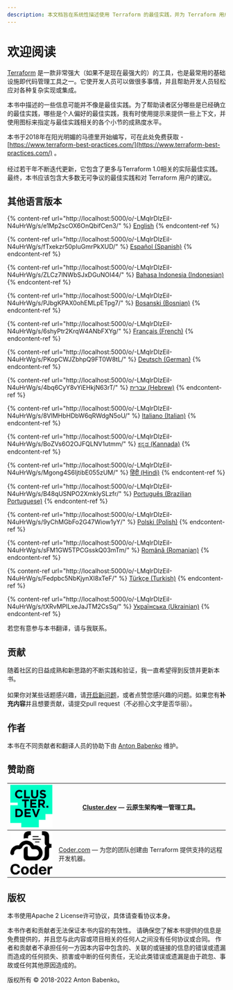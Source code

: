 ```yaml
---
description: 本文档旨在系统性描述使用 Terraform 的最佳实践，并为 Terraform 用户遇到的最常见问题提供建议。
---
```


# 欢迎阅读

[Terraform](https://www.terraform.io/) 是一款非常强大（如果不是现在最强大的）的工具，也是最常用的基础设施即代码管理工具之一。它使开发人员可以做很多事情，并且帮助开发人员轻松应对各种复杂实现或集成。

本书中描述的一些信息可能并不像是最佳实践。为了帮助读者区分哪些是已经确立的最佳实践，哪些是个人偏好的最佳实践，我有时使用提示来提供一些上下文，并使用图标来指定与最佳实践相关的各个小节的成熟度水平。

本书于2018年在阳光明媚的马德里开始编写，可在此处免费获取 - [https://www.terraform-best-practices.com/](https://www.terraform-best-practices.com/) 。\
\
经过若干年不断迭代更新，它包含了更多与Terraform 1.0相关的实际最佳实践。最终，本书应该包含大多数无可争议的最佳实践和对 Terraform 用户的建议。

## 其他语言版本

{% content-ref url="http://localhost:5000/o/-LMqIrDlzEiI-N4uHrWg/s/e1Mp2scOX6OnQbifCen3/" %}
[English](http://localhost:5000/o/-LMqIrDlzEiI-N4uHrWg/s/e1Mp2scOX6OnQbifCen3/)
{% endcontent-ref %}

{% content-ref url="http://localhost:5000/o/-LMqIrDlzEiI-N4uHrWg/s/fTxekzr50pIuGmrPkXUD/" %}
[Español (Spanish)](http://localhost:5000/o/-LMqIrDlzEiI-N4uHrWg/s/fTxekzr50pIuGmrPkXUD/)
{% endcontent-ref %}

{% content-ref url="http://localhost:5000/o/-LMqIrDlzEiI-N4uHrWg/s/ZLCz7lNWbSJxDGuNOI44/" %}
[Bahasa Indonesia (Indonesian)](http://localhost:5000/o/-LMqIrDlzEiI-N4uHrWg/s/ZLCz7lNWbSJxDGuNOI44/)
{% endcontent-ref %}

{% content-ref url="http://localhost:5000/o/-LMqIrDlzEiI-N4uHrWg/s/PJbgKPAX0ohEMLpETpg7/" %}
[Bosanski (Bosnian)](http://localhost:5000/o/-LMqIrDlzEiI-N4uHrWg/s/PJbgKPAX0ohEMLpETpg7/)
{% endcontent-ref %}

{% content-ref url="http://localhost:5000/o/-LMqIrDlzEiI-N4uHrWg/s/6shyPtr2KrqW4ANbFXYg/" %}
[Français (French)](http://localhost:5000/o/-LMqIrDlzEiI-N4uHrWg/s/6shyPtr2KrqW4ANbFXYg/)
{% endcontent-ref %}

{% content-ref url="http://localhost:5000/o/-LMqIrDlzEiI-N4uHrWg/s/PKopCWJZbhpQ9FT0W8tL/" %}
[Deutsch (German)](http://localhost:5000/o/-LMqIrDlzEiI-N4uHrWg/s/PKopCWJZbhpQ9FT0W8tL/)
{% endcontent-ref %}

{% content-ref url="http://localhost:5000/o/-LMqIrDlzEiI-N4uHrWg/s/4bq6CyY8vYiEHkjN63rT/" %}
[עברית (Hebrew)](http://localhost:5000/o/-LMqIrDlzEiI-N4uHrWg/s/4bq6CyY8vYiEHkjN63rT/)
{% endcontent-ref %}

{% content-ref url="http://localhost:5000/o/-LMqIrDlzEiI-N4uHrWg/s/8VlMHbHDbW6qRWdgN5oU/" %}
[Italiano (Italian)](http://localhost:5000/o/-LMqIrDlzEiI-N4uHrWg/s/8VlMHbHDbW6qRWdgN5oU/)
{% endcontent-ref %}

{% content-ref url="http://localhost:5000/o/-LMqIrDlzEiI-N4uHrWg/s/BoZVs6O2OJFQLNV1utmm/" %}
[ಕನ್ನಡ (Kannada)](http://localhost:5000/o/-LMqIrDlzEiI-N4uHrWg/s/BoZVs6O2OJFQLNV1utmm/)
{% endcontent-ref %}

{% content-ref url="http://localhost:5000/o/-LMqIrDlzEiI-N4uHrWg/s/Mgong4S6IjtibE055zUM/" %}
[हिंदी (Hindi)](http://localhost:5000/o/-LMqIrDlzEiI-N4uHrWg/s/Mgong4S6IjtibE055zUM/)
{% endcontent-ref %}

{% content-ref url="http://localhost:5000/o/-LMqIrDlzEiI-N4uHrWg/s/B48qUSNPO2XmkIySLzfr/" %}
[Português (Brazilian Portuguese)](http://localhost:5000/o/-LMqIrDlzEiI-N4uHrWg/s/B48qUSNPO2XmkIySLzfr/)
{% endcontent-ref %}

{% content-ref url="http://localhost:5000/o/-LMqIrDlzEiI-N4uHrWg/s/9yChMGbFo2G47Wiow1yY/" %}
[Polski (Polish)](http://localhost:5000/o/-LMqIrDlzEiI-N4uHrWg/s/9yChMGbFo2G47Wiow1yY/)
{% endcontent-ref %}

{% content-ref url="http://localhost:5000/o/-LMqIrDlzEiI-N4uHrWg/s/sFM1GW5TPCGsskQ03mTm/" %}
[Română (Romanian)](http://localhost:5000/o/-LMqIrDlzEiI-N4uHrWg/s/sFM1GW5TPCGsskQ03mTm/)
{% endcontent-ref %}

{% content-ref url="http://localhost:5000/o/-LMqIrDlzEiI-N4uHrWg/s/Fedpbc5NbKjynXI8xTeF/" %}
[Türkçe (Turkish)](http://localhost:5000/o/-LMqIrDlzEiI-N4uHrWg/s/Fedpbc5NbKjynXI8xTeF/)
{% endcontent-ref %}

{% content-ref url="http://localhost:5000/o/-LMqIrDlzEiI-N4uHrWg/s/tXRvMPILxeJaJTM2CsSq/" %}
[Українська (Ukrainian)](http://localhost:5000/o/-LMqIrDlzEiI-N4uHrWg/s/tXRvMPILxeJaJTM2CsSq/)
{% endcontent-ref %}

若您有意参与本书翻译，请与我联系。

## 贡献

随着社区的日益成熟和新思路的不断实践和验证，我一直希望得到反馈并更新本书。\
\
如果你对某些话题感兴趣，请[开启新问题](https://github.com/antonbabenko/terraform-best-practices/issues)，或者点赞您感兴趣的问题。如果您有**补充内容**并且想要贡献，请提交pull request（不必担心文字是否华丽）。

## 作者

本书在不同贡献者和翻译人员的协助下由 [Anton Babenko](https://github.com/antonbabenko) 维护。

## 赞助商

| [<img src=".gitbook/assets/cluster-dev-logo-site.png" alt="" data-size="original">](https://cluster.dev/) | [Cluster.dev](http://cluster.dev/) — 云原生架构唯一管理工具。                |
| --------------------------------------------------------------------------------------------------------- | ---------------------------------------------------------------- |
| ![](.gitbook/assets/image.png)                                                                            | [Coder.com](http://coder.com/) — 为您的团队创建由 Terraform 提供支持的远程开发机器。 |

## 版权

本书使用Apache 2 License许可协议，具体请查看协议本身。

本书作者和贡献者无法保证本书内容的有效性。 请确保您了解本书提供的信息是免费提供的，并且您与此内容或项目相关的任何人之间没有任何协议或合同。 作者和贡献者不承担任何一方因本内容中包含的、关联的或链接的信息的错误或遗漏而造成的任何损失、损害或中断的任何责任，无论此类错误或遗漏是由于疏忽、事故或任何其他原因造成的。

版权所有 © 2018-2022 Anton Babenko。
